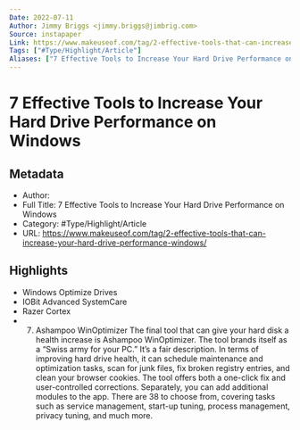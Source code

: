 ```yaml
---
Date: 2022-07-11
Author: Jimmy Briggs <jimmy.briggs@jimbrig.com>
Source: instapaper
Link: https://www.makeuseof.com/tag/2-effective-tools-that-can-increase-your-hard-drive-performance-windows/
Tags: ["#Type/Highlight/Article"]
Aliases: ["7 Effective Tools to Increase Your Hard Drive Performance on Windows", "7 Effective Tools to Increase Your Hard Drive Performance on Windows"]
---
```

# 7 Effective Tools to Increase Your Hard Drive Performance on Windows

## Metadata
- Author: 
- Full Title: 7 Effective Tools to Increase Your Hard Drive Performance on Windows
- Category: #Type/Highlight/Article
- URL: https://www.makeuseof.com/tag/2-effective-tools-that-can-increase-your-hard-drive-performance-windows/

## Highlights
- Windows Optimize Drives
- IOBit Advanced SystemCare
- Razer Cortex
- 7. Ashampoo WinOptimizer
  The final tool that can give your hard disk a health increase is Ashampoo WinOptimizer. The tool brands itself as a “Swiss army for your PC.” It’s a fair description.
  In terms of improving hard drive health, it can schedule maintenance and optimization tasks, scan for junk files, fix broken registry entries, and clean your browser cookies. The tool offers both a one-click fix and user-controlled corrections.
  Separately, you can add additional modules to the app. There are 38 to choose from, covering tasks such as service management, start-up tuning, process management, privacy tuning, and much more.
